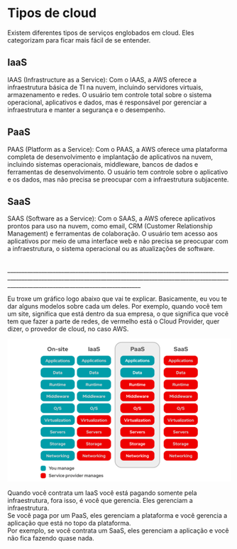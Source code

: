 # Tipos de cloud 

Existem diferentes tipos de serviços englobados em cloud. Eles categorizam para ficar mais fácil de se entender.

## IaaS

IAAS (Infrastructure as a Service): Com o IAAS, a AWS oferece a infraestrutura básica de TI na nuvem, incluindo servidores virtuais, armazenamento e redes. O usuário tem controle total sobre o sistema operacional, aplicativos e dados, mas é responsável por gerenciar a infraestrutura e manter a segurança e o desempenho.

## PaaS

PAAS (Platform as a Service): Com o PAAS, a AWS oferece uma plataforma completa de desenvolvimento e implantação de aplicativos na nuvem, incluindo sistemas operacionais, middleware, bancos de dados e ferramentas de desenvolvimento. O usuário tem controle sobre o aplicativo e os dados, mas não precisa se preocupar com a infraestrutura subjacente.

## SaaS

SAAS (Software as a Service): Com o SAAS, a AWS oferece aplicativos prontos para uso na nuvem, como email, CRM (Customer Relationship Management) e ferramentas de colaboração. O usuário tem acesso aos aplicativos por meio de uma interface web e não precisa se preocupar com a infraestrutura, o sistema operacional ou as atualizações de software.

<br>
___________________________________________________________________________________________________________________________________________________________________________________________________________
<br>

Eu troxe  um gráfico logo abaixo que vai te explicar. Basicamente, eu vou te dar alguns modelos sobre cada um deles.
Por exemplo, quando você tem um site, significa que está dentro da sua empresa, o que significa que você tem que fazer a parte de redes, de vermelho está o Cloud Provider, quer dizer, o provedor de cloud, no caso AWS.

<img src= "img/cn.png" width="600px"/>

Quando você contrata um IaaS você está pagando somente pela infraestrutura, fora isso, é você que gerencia. Eles gerenciam a infraestrutura. <br> 
Se você paga por um PaaS, eles gerenciam a plataforma e você gerencia a aplicação que está no topo da plataforma. <br>
Por exemplo, se você contrata um SaaS, eles gerenciam a aplicação e você não fica fazendo quase nada. <br>













